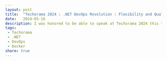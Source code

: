 ```yaml
---
layout: post
title:  "Techorama 2024 : .NET DevOps Revolution : Flexibility and Quality Control with Docker's Adaptive Arsenal"
date:   2024-05-16
description: I was honored to be able to speak at Techorama 2024 this time! This year I gave a lightning talk about Dockerizing your .NET build and quality tasks, and the benefits this brings. 
tags:
 - Techorama
 - .NET
 - DevOps
 - Docker
share: true
---
```


